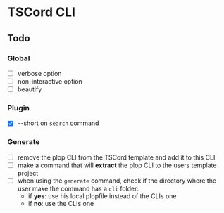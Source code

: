 # TSCord CLI

## Todo

### Global
- [ ] verbose option
- [ ] non-interactive option
- [ ] beautify

### Plugin
- [x] --short on `search` command

### Generate
- [ ] remove the plop CLI from the TSCord template and add it to this CLI
- [ ] make a command that will **extract** the plop CLI to the users template project
- [ ] when using the `generate` command, check if the directory where the user make the command has a `cli` folder:
    - if **yes**: use his local plopfile instead of the CLIs one
    - if **no**: use the CLIs one